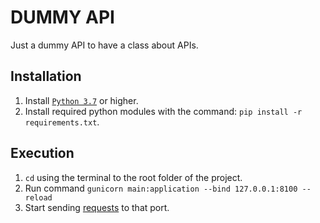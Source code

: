 # DUMMY API
Just a dummy API to have a class about APIs.

## Installation
1. Install [`Python 3.7`](https://realpython.com/installing-python/) or higher.  
2. Install required python modules with the command: `pip install -r requirements.txt`.

## Execution
1. `cd` using the terminal to the root folder of the project.
2. Run command `gunicorn main:application --bind 127.0.0.1:8100 --reload` 
3. Start sending [requests](./api/documentation) to that port.
